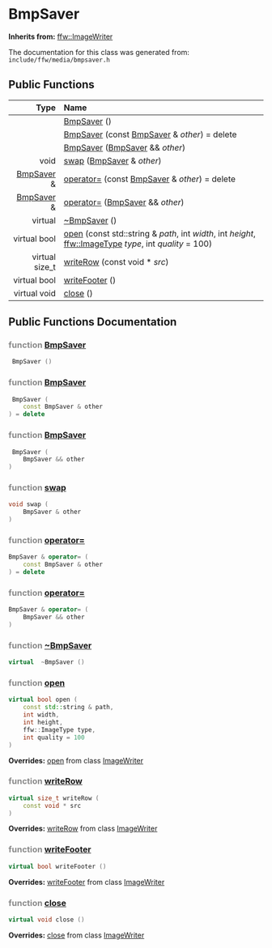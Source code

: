 BmpSaver
===================================


**Inherits from:** [ffw::ImageWriter](ffw_ImageWriter.html)

The documentation for this class was generated from: `include/ffw/media/bmpsaver.h`



## Public Functions

| Type | Name |
| -------: | :------- |
|   | [BmpSaver](#62f7f143) ()  |
|   | [BmpSaver](#96ae3ec1) (const [BmpSaver](ffw_BmpSaver.html) & _other_) = delete  |
|   | [BmpSaver](#63350de9) ([BmpSaver](ffw_BmpSaver.html) && _other_)  |
|  void | [swap](#8ef85449) ([BmpSaver](ffw_BmpSaver.html) & _other_)  |
|  [BmpSaver](ffw_BmpSaver.html) & | [operator=](#91c62cf6) (const [BmpSaver](ffw_BmpSaver.html) & _other_) = delete  |
|  [BmpSaver](ffw_BmpSaver.html) & | [operator=](#5a605eba) ([BmpSaver](ffw_BmpSaver.html) && _other_)  |
|  virtual  | [~BmpSaver](#966dca03) ()  |
|  virtual bool | [open](#1143a9c8) (const std::string & _path_, int _width_, int _height_, [ffw::ImageType](ffw.html#fa711f90) _type_, int _quality_ = 100)  |
|  virtual size_t | [writeRow](#fb7bfe34) (const void * _src_)  |
|  virtual bool | [writeFooter](#f07405c5) ()  |
|  virtual void | [close](#62ad0f62) ()  |


## Public Functions Documentation

### <span style="opacity:0.5;">function</span> <a id="62f7f143" href="#62f7f143">BmpSaver</a>

```cpp
 BmpSaver () 
```



### <span style="opacity:0.5;">function</span> <a id="96ae3ec1" href="#96ae3ec1">BmpSaver</a>

```cpp
 BmpSaver (
    const BmpSaver & other
) = delete 
```



### <span style="opacity:0.5;">function</span> <a id="63350de9" href="#63350de9">BmpSaver</a>

```cpp
 BmpSaver (
    BmpSaver && other
) 
```



### <span style="opacity:0.5;">function</span> <a id="8ef85449" href="#8ef85449">swap</a>

```cpp
void swap (
    BmpSaver & other
) 
```



### <span style="opacity:0.5;">function</span> <a id="91c62cf6" href="#91c62cf6">operator=</a>

```cpp
BmpSaver & operator= (
    const BmpSaver & other
) = delete 
```



### <span style="opacity:0.5;">function</span> <a id="5a605eba" href="#5a605eba">operator=</a>

```cpp
BmpSaver & operator= (
    BmpSaver && other
) 
```



### <span style="opacity:0.5;">function</span> <a id="966dca03" href="#966dca03">~BmpSaver</a>

```cpp
virtual  ~BmpSaver () 
```



### <span style="opacity:0.5;">function</span> <a id="1143a9c8" href="#1143a9c8">open</a>

```cpp
virtual bool open (
    const std::string & path,
    int width,
    int height,
    ffw::ImageType type,
    int quality = 100
) 
```



**Overrides:** [open](/doc/ffw_ImageWriter.md#c742773b) from class [ImageWriter](/doc/ffw_ImageWriter.md)

### <span style="opacity:0.5;">function</span> <a id="fb7bfe34" href="#fb7bfe34">writeRow</a>

```cpp
virtual size_t writeRow (
    const void * src
) 
```



**Overrides:** [writeRow](/doc/ffw_ImageWriter.md#fb673e42) from class [ImageWriter](/doc/ffw_ImageWriter.md)

### <span style="opacity:0.5;">function</span> <a id="f07405c5" href="#f07405c5">writeFooter</a>

```cpp
virtual bool writeFooter () 
```



**Overrides:** [writeFooter](/doc/ffw_ImageWriter.md#5377830a) from class [ImageWriter](/doc/ffw_ImageWriter.md)

### <span style="opacity:0.5;">function</span> <a id="62ad0f62" href="#62ad0f62">close</a>

```cpp
virtual void close () 
```



**Overrides:** [close](/doc/ffw_ImageWriter.md#03dcc1a2) from class [ImageWriter](/doc/ffw_ImageWriter.md)



